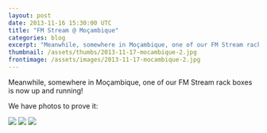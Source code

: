 ```yaml
---
layout: post
date: 2013-11-16 15:30:00 UTC
title: "FM Stream @ Moçambique"
categories: blog
excerpt: "Meanwhile, somewhere in Moçambique, one of our FM Stream rack boxes is now up and running!"
thumbnail: /assets/thumbs/2013-11-17-mocambique-2.jpg
frontimage: /assets/images/2013-11-17-mocambique-2.jpg
---
```


Meanwhile, somewhere in Moçambique, one of our FM Stream rack boxes is now up and running!

We have photos to prove it:

<img src="/assets/images/2013-11-17-mocambique-1.jpg"/>

<img src="/assets/images/2013-11-17-mocambique-2.jpg"/>

<img src="/assets/images/2013-11-17-mocambique-3.jpg"/>
